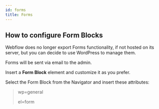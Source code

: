 ```yaml
---
id: forms
title: Forms
---
```


## How to configure Form Blocks

Webflow does no longer export Forms functionality, if not hosted on its server, but you can decide to use WordPress to manage them.

Forms will be sent via email to the admin.

Insert a **Form Block** element and customize it as you prefer.

Select the Form Block from the Navigator and insert these attributes:

> wp=general
>
> el=form